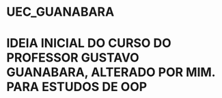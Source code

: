 # UEC_GUANABARA
# IDEIA INICIAL DO CURSO DO PROFESSOR GUSTAVO GUANABARA, ALTERADO POR MIM. PARA ESTUDOS DE OOP
